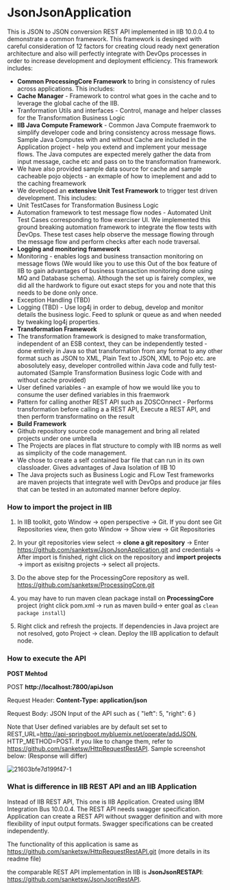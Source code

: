 # JsonJsonApplication

This is JSON to JSON conversion REST API implemented in IIB 10.0.0.4 to demonstrate a common framework. This framework is desinged with careful consideration of 12 factors for creating cloud ready next generation architecture and also will perfectly integrate with DevOps processes in order to increase development and deployment efficiency. This framework includes:
- **Common ProcessingCore Framework** to bring in consistency of rules across applications. This includes:
 - **Cache Manager** - Framework to control what goes in the cache and to leverage the global cache of the IIB.
 - Tranformation Utils and interfaces - Control, manage and helper classes for the Transformation Business Logic
 - **IIB Java Compute Framework** - Common Java Compute fraemwork to simplify developer code and bring consistency across message flows. Sample Java Computes with and without Cache are included in the Application project - help you extend and implement your message flows. The Java computes are expected merely gather the data from input message, cache etc and pass on to the transformation framework.
 - We have also provided sample data source for cache and sample cacheable pojo objects - an exmaple of how to imeplement and add to the caching freamework
- We developed an **extensive Unit Test Framework** to trigger test driven development. This includes:
 - Unit TestCases for Transformation Business Logic
 - Automation framework to test message flow nodes - Automated Unit Test Cases corresponding to flow exerciser UI. We implemented this ground breaking automation framework to integrate the flow tests with DevOps. These test cases help observe the message flowing through the message flow and perform checks after each node traversal. 
- **Logging and monitoring framework**
 - Monitoring - enables logs and business transaction monitoring on message flows (We would like you to use this Out of the box feature of IIB to gain advantages of business transaction monitoring done using MQ and Database schema). Although the set up is fairely complex, we did all the hardwork to figure out exact steps for you and note that this needs to be done only once.
 - Exception Handling (TBD)
 - Logging (TBD) - Use log4j in order to debug, develop and monitor details the business logic. Feed to splunk or queue as and when needed by tweaking log4j properties. 
- **Transformation Framework**
 - The transformation framework is designed to make transformation, independent of an ESB context, they can be independently tested - done entirely in Java so that transformation from any format to any other format such as JSON to XML, Plain Text to JSON, XML to Pojo etc. are abosolutely easy, developer controlled within Java code and fully test-automated (Sample Transformation Business logic Code with and without cache provided)
 - User defined variables - an example of how we would like you to consume the user defined variables in this fraemwork
 - Pattern for calling another REST API such as ZOSCOnnect - Performs transformation before calling a a REST API, Execute a REST API, and then perform transformatino on the result 
- **Build Framework**
 - Github repository source code management and bring all related projects under one umbrella
 - The Projects are places in flat structure to comply with IIB norms as well as simplicity of the code management. 
 - We chose to create a self contained bar file that can run in its own classloader. Gives advantages of Java Isolation of IIB 10
 - The Java projects such as Business Logic and FLow Test frameworks are maven projects that integrate well with DevOps and produce jar files that can be tested in an automated manner before deploy.



### How to import the project in IIB
1. In IIB toolkit, goto Window -> open perspective -> Git. If you dont see Git Repositories view, then goto Window -> Show view -> Git Repositories

2. In your git repositories view select -> **clone a git repository** -> Enter https://github.com/sanketsw/JsonJsonApplication.git and credentials -> After import is finished, right click on the repository and **import projects** -> import as exisitng projects -> select all projects.

3. Do the above step for the ProcessingCore repository as well. https://github.com/sanketsw/ProcessingCore.git
 
4. you may have to run maven clean package install on **ProcessingCore** project (right click pom.xml -> run as maven build-> enter goal as `clean package install`)

5. Right click and refresh the projects. If dependencies in Java project are not resolved, goto Project -> clean. Deploy the IIB application to default node.
 
### How to execute the API

**POST Mehtod**

POST  **http://localhost:7800/apiJson**

Request Header: **Content-Type: application/json**

Request Body: JSON Input of the API such as  {  "left": 5,  "right": 6 }

Note that User defined variables are by default set set to REST_URL=http://api-springboot.mybluemix.net/operate/addJSON, HTTP_METHOD=POST. If you like to change them, refer to https://github.com/sanketsw/HttpRequestRestAPI.
Sample screenshot below: (Response will differ)

![21603bfe7d199f47-1](https://cloud.githubusercontent.com/assets/14492591/14194959/a000b03e-f7ff-11e5-8758-6ab483dc3f1b.jpg)



### What is difference in IIB REST API and an IIB Application
Instead of IIB REST API, This one is IIB Application. Created using IBM Integration Bus 10.0.0.4. The REST API needs swagger specification. Application can create a REST API without swagger definition and with more flexibility of input output formats. Swagger specifications can be created independently.

The functionality of this application is same as https://github.com/sanketsw/HttpRequestRestAPI.git (more details in its readme file)

the comparable REST API implementation in IIB is **JsonJsonRESTAPI**:  https://github.com/sanketsw/JsonJsonRestAPI. 
